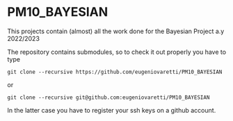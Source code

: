 # PM10_BAYESIAN
This projects contain (almost) all the work done for the Bayesian Project a.y 2022/2023

The repository contains submodules, so to check it out properly you have to type

```
git clone --recursive https://github.com/eugeniovaretti/PM10_BAYESIAN
```

or

```
git clone --recursive git@github.com:eugeniovaretti/PM10_BAYESIAN
```

In the latter case you have to register your ssh keys on a github account.
